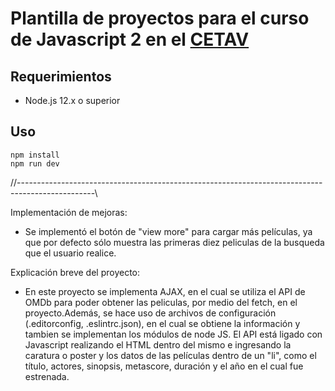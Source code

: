 # Plantilla de proyectos para el curso de Javascript 2 en el [CETAV](http://parquelalibertad.org/cetav/)

## Requerimientos

* Node.js 12.x o superior

## Uso

```
npm install
npm run dev
```

//-------------------------------------------------------------------------------------------------\\

Implementación de mejoras:

 - Se implementó el botón de "view more" para cargar más películas, ya que por defecto sólo muestra las primeras diez peliculas de la busqueda que el usuario realice.

Explicación breve del proyecto:

 - En este proyecto se implementa AJAX, en el cual se utiliza el API de OMDb para poder obtener las peliculas, por medio del fetch, en el proyecto.Además, se hace uso de archivos de configuración (.editorconfig, .eslintrc.json), en el cual se obtiene la información y tambien se implementan los módulos de node JS. El API está ligado con Javascript realizando el HTML dentro del mismo e ingresando la caratura o poster y los datos de las películas dentro de un "li", como el título, actores, sinopsis, metascore, duración y el año en el cual fue estrenada.
